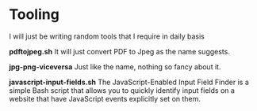 # Tooling

I will just be writing random tools that I require in daily basis

**pdftojpeg.sh**
It will just convert PDF to Jpeg as the name suggests.

**jpg-png-viceversa**
Just like the name, nothing so fancy about it.

**javascript-input-fields.sh**
  The JavaScript-Enabled Input Field Finder is a simple Bash script that allows you to quickly identify input fields on a website that have JavaScript events explicitly set on them.


